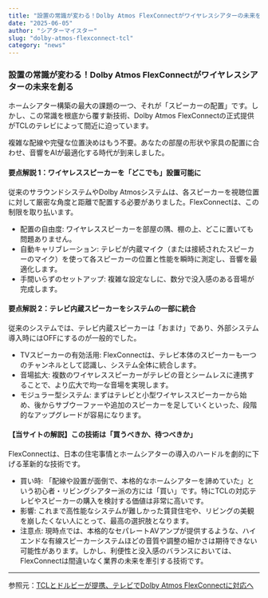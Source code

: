 ```yaml
---
title: "設置の常識が変わる！Dolby Atmos FlexConnectがワイヤレスシアターの未来を創る"
date: "2025-06-05" 
author: "シアターマイスター"
slug: "dolby-atmos-flexconnect-tcl"
category: "news"
---
```


### 設置の常識が変わる！Dolby Atmos FlexConnectがワイヤレスシアターの未来を創る

ホームシアター構築の最大の課題の一つ、それが「スピーカーの配置」です。しかし、この常識を根底から覆す新技術、Dolby Atmos FlexConnectの正式提供がTCLのテレビによって間近に迫っています。

複雑な配線や完璧な位置決めはもう不要。あなたの部屋の形状や家具の配置に合わせ、音響をAIが最適化する時代が到来しました。

#### 要点解説 1：ワイヤレススピーカーを「どこでも」設置可能に

従来のサラウンドシステムやDolby Atmosシステムは、各スピーカーを視聴位置に対して厳密な角度と距離で配置する必要がありました。FlexConnectは、この制限を取り払います。

- 配置の自由度: ワイヤレススピーカーを部屋の隅、棚の上、どこに置いても問題ありません。
- 自動キャリブレーション: テレビが内蔵マイク（または接続されたスピーカーのマイク）を使って各スピーカーの位置と性能を瞬時に測定し、音響を最適化します。
- 手間いらずのセットアップ: 複雑な設定なしに、数分で没入感のある音場が完成します。

#### 要点解説 2：テレビ内蔵スピーカーをシステムの一部に統合

従来のシステムでは、テレビ内蔵スピーカーは「おまけ」であり、外部システム導入時にはOFFにするのが一般的でした。

- TVスピーカーの有効活用: FlexConnectは、テレビ本体のスピーカーも一つのチャンネルとして認識し、システム全体に統合します。
- 音場拡大: 複数のワイヤレススピーカーがテレビの音とシームレスに連携することで、より広大で均一な音場を実現します。
- モジュラー型システム: まずはテレビと小型ワイヤレススピーカーから始め、後からサブウーファーや追加のスピーカーを足していくといった、段階的なアップグレードが容易になります。

#### 【当サイトの解説】この技術は「買うべきか、待つべきか」

FlexConnectは、日本の住宅事情とホームシアターの導入のハードルを劇的に下げる革新的な技術です。

- 買い時: 「配線や設置が面倒で、本格的なホームシアターを諦めていた」という初心者・リビングシアター派の方には「買い」です。特にTCLの対応テレビやスピーカーの購入を検討する価値は非常に高いです。
- 影響: これまで高性能なシステムが難しかった賃貸住宅や、リビングの美観を崩したくない人にとって、最高の選択肢となります。
- 注意点: 現時点では、本格的なセパレートAVアンプが提供するような、ハイエンドな有線スピーカーシステムほどの音質や調整の細かさは期待できない可能性があります。しかし、利便性と没入感のバランスにおいては、FlexConnectは間違いなく業界の未来を牽引する技術です。

---

参照元：[TCLとドルビーが提携、テレビでDolby Atmos FlexConnectに対応へ](https://internetcom.jp/210907/dolby-and-tcl-tv)